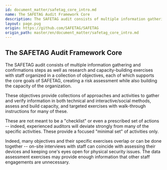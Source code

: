 ```yaml
---
id: document_matter/safetag_core_intro.md
name: The SAFETAG Audit Framework Core
description: The SAFETAG audit consists of multiple information gathering and confirmations steps as well as research and capacity-building exercises with staff organized in a collection of objectives, each of which...
layout: page.pug
origin: https://github.com/SAFETAG/SAFETAG
origin_path: master/en/document_matter/safetag_core_intro.md
---
```

## The SAFETAG Audit Framework Core

The SAFETAG audit consists of multiple information gathering and confirmations steps as well as research and capacity-building exercises with staff organized in a collection of objectives, each of which supports the core goals of SAFETAG, creating a risk assessment while also building the capacity of the organization.

These objectives provide collections of approaches and activities to gather and verify information in both technical and interactive/social methods, assess and build capacity, and targeted exercises with walk-through instructions for many of these.

These are not meant to be a "checklist" or even a prescribed set of actions -- indeed, experienced auditors will deviate strongly from many of the specific activities.  These provide a focused "minimal set" of activities only.

Indeed, many objectives and their specific exercises overlap or can be done together -- on-site interviews with staff can coincide with assessing their devices and keeping one's eyes open for physical security issues.  The data assessment exercises may provide enough information that other staff engagements are unnecessary.


